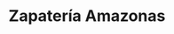 ---
title: "Zapatería Amazonas"
url: /san-isidro-de-el-general/zapateria-amazonas/
shop: zapatos
---
